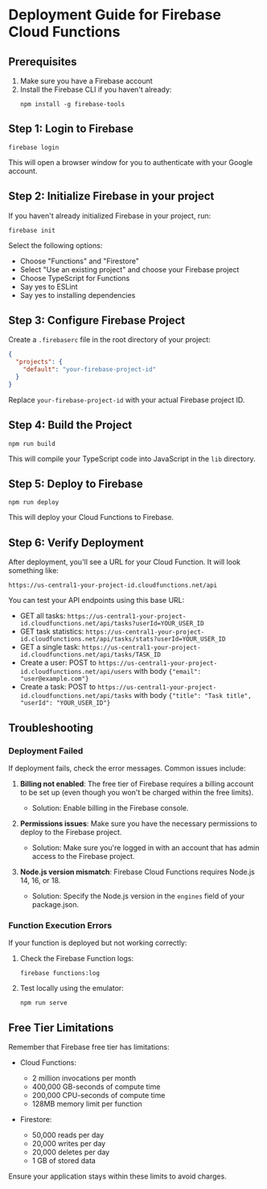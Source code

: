 # Deployment Guide for Firebase Cloud Functions

## Prerequisites

1. Make sure you have a Firebase account
2. Install the Firebase CLI if you haven't already:
   ```
   npm install -g firebase-tools
   ```

## Step 1: Login to Firebase

```
firebase login
```

This will open a browser window for you to authenticate with your Google account.

## Step 2: Initialize Firebase in your project

If you haven't already initialized Firebase in your project, run:

```
firebase init
```

Select the following options:
- Choose "Functions" and "Firestore"
- Select "Use an existing project" and choose your Firebase project
- Choose TypeScript for Functions
- Say yes to ESLint
- Say yes to installing dependencies

## Step 3: Configure Firebase Project

Create a `.firebaserc` file in the root directory of your project:

```json
{
  "projects": {
    "default": "your-firebase-project-id"
  }
}
```

Replace `your-firebase-project-id` with your actual Firebase project ID.

## Step 4: Build the Project

```
npm run build
```

This will compile your TypeScript code into JavaScript in the `lib` directory.

## Step 5: Deploy to Firebase

```
npm run deploy
```

This will deploy your Cloud Functions to Firebase.

## Step 6: Verify Deployment

After deployment, you'll see a URL for your Cloud Function. It will look something like:

```
https://us-central1-your-project-id.cloudfunctions.net/api
```

You can test your API endpoints using this base URL:

- GET all tasks: `https://us-central1-your-project-id.cloudfunctions.net/api/tasks?userId=YOUR_USER_ID`
- GET task statistics: `https://us-central1-your-project-id.cloudfunctions.net/api/tasks/stats?userId=YOUR_USER_ID`
- GET a single task: `https://us-central1-your-project-id.cloudfunctions.net/api/tasks/TASK_ID`
- Create a user: POST to `https://us-central1-your-project-id.cloudfunctions.net/api/users` with body `{"email": "user@example.com"}`
- Create a task: POST to `https://us-central1-your-project-id.cloudfunctions.net/api/tasks` with body `{"title": "Task title", "userId": "YOUR_USER_ID"}`

## Troubleshooting

### Deployment Failed

If deployment fails, check the error messages. Common issues include:

1. **Billing not enabled**: The free tier of Firebase requires a billing account to be set up (even though you won't be charged within the free limits).
   - Solution: Enable billing in the Firebase console.

2. **Permissions issues**: Make sure you have the necessary permissions to deploy to the Firebase project.
   - Solution: Make sure you're logged in with an account that has admin access to the Firebase project.

3. **Node.js version mismatch**: Firebase Cloud Functions requires Node.js 14, 16, or 18.
   - Solution: Specify the Node.js version in the `engines` field of your package.json.

### Function Execution Errors

If your function is deployed but not working correctly:

1. Check the Firebase Function logs:
   ```
   firebase functions:log
   ```

2. Test locally using the emulator:
   ```
   npm run serve
   ```

## Free Tier Limitations

Remember that Firebase free tier has limitations:

- Cloud Functions:
  - 2 million invocations per month
  - 400,000 GB-seconds of compute time
  - 200,000 CPU-seconds of compute time
  - 128MB memory limit per function

- Firestore:
  - 50,000 reads per day
  - 20,000 writes per day
  - 20,000 deletes per day
  - 1 GB of stored data

Ensure your application stays within these limits to avoid charges. 